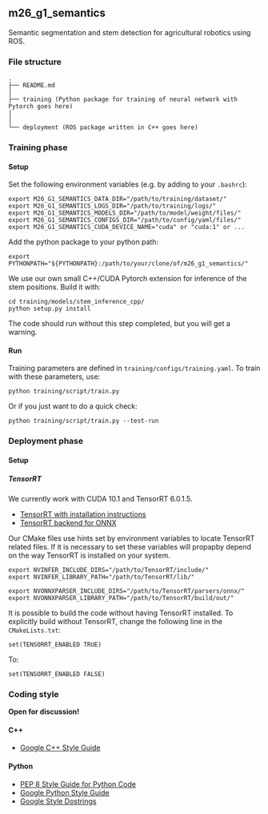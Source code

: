 ## m26_g1_semantics

Semantic segmentation and stem detection for agricultural robotics using ROS.

### File structure

```
.
├── README.md
│
├── training (Python package for training of neural network with Pytorch goes here)
│
│
└── deployment (ROS package written in C++ goes here)

```

### Training phase

#### Setup

Set the following environment variables (e.g. by adding to your `.bashrc`):

```
export M26_G1_SEMANTICS_DATA_DIR="/path/to/training/dataset/"
export M26_G1_SEMANTICS_LOGS_DIR="/path/to/training/logs/"
export M26_G1_SEMANTICS_MODELS_DIR="/path/to/model/weight/files/"
export M26_G1_SEMANTICS_CONFIGS_DIR="/path/to/config/yaml/files/"
export M26_G1_SEMANTICS_CUDA_DEVICE_NAME="cuda" or "cuda:1" or ...
```

Add the python package to your python path:

```
export PYTHONPATH="${PYTHONPATH}:/path/to/your/clone/of/m26_g1_semantics/"
```

We use our own small C++/CUDA Pytorch extension for inference of the stem positions. Build it with:

```
cd training/models/stem_inference_cpp/
python setup.py install
```

The code should run without this step completed, but you will get a warning.

#### Run

Training parameters are defined in `training/configs/training.yaml`. To train with these parameters, use:

```
python training/script/train.py
```

Or if you just want to do a quick check:

```
python training/script/train.py --test-run
```

### Deployment phase

#### Setup

##### TensorRT

We currently work with CUDA 10.1 and TensorRT 6.0.1.5.

* [TensorRT with installation instructions](https://github.com/NVIDIA/TensorRT)
* [TensorRT backend for ONNX](https://github.com/onnx/onnx-tensorrt)

Our CMake files use hints set by environment variables to locate TensorRT related files.
If it is necessary to set these variables will propapby depend on the way TensorRT is installed on your system.

```
export NVINFER_INCLUDE_DIRS="/path/to/TensorRT/include/"
export NVINFER_LIBRARY_PATH="/path/to/TensorRT/lib/"

export NVONNXPARSER_INCLUDE_DIRS="/path/to/TensorRT/parsers/onnx/"
export NVONNXPARSER_LIBRARY_PATH="/path/to/TensorRT/build/out/"
```

It is possible to build the code without having TensorRT installed. To explicitly build without TensorRT,
change the following line in the `CMakeLists.txt`:

```
set(TENSORRT_ENABLED TRUE)
```

To:

```
set(TENSORRT_ENABLED FALSE)
```

### Coding style

**Open for discussion!**

#### C++

* [Google C++ Style Guide](https://google.github.io/styleguide/cppguide.html)

#### Python

* [PEP 8 Style Guide for Python Code](https://www.python.org/dev/peps/pep-0008/)
* [Google Python Style Guide](https://github.com/google/styleguide/blob/gh-pages/pyguide.md)
* [Google Style Dostrings](https://github.com/google/styleguide/blob/gh-pages/pyguide.md#38-comments-and-docstrings)
